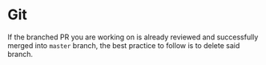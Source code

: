 # Git

If the branched PR you are working on is already reviewed and successfully merged into ``master`` branch, the best practice to follow is to delete said branch. 
